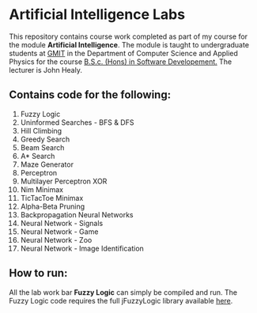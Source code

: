 # Artificial Intelligence Labs
This repository contains course work completed as part of my course for the module **Artificial Intelligence**. The module is taught to undergraduate students at [GMIT](http://www.gmit.ie/) in the Department of Computer Science and Applied Physics for the course [B.S.c. (Hons) in Software Developement.](https://www.gmit.ie/software-development/bachelor-science-honours-software-development)
The lecturer is John Healy.

## Contains code for the following:
1. Fuzzy Logic
2. Uninformed Searches - BFS & DFS
3. Hill Climbing
4. Greedy Search
5. Beam Search
6. A* Search
7. Maze Generator
8. Perceptron
9. Multilayer Perceptron XOR
10. Nim Minimax
11. TicTacToe Minimax
12. Alpha-Beta Pruning
13. Backpropagation Neural Networks
14. Neural Network - Signals
15. Neural Network - Game
16. Neural Network - Zoo
17. Neural Network - Image Identification

## How to run:
All the lab work bar **Fuzzy Logic** can simply be compiled and run. The Fuzzy Logic code requires the full jFuzzyLogic library available [here](http://jfuzzylogic.sourceforge.net/html/index.html).

